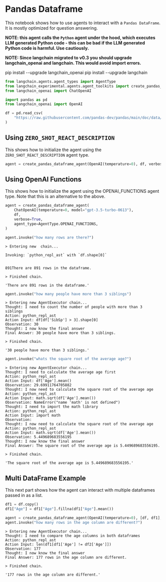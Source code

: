 # Pandas Dataframe

This notebook shows how to use agents to interact with a `Pandas DataFrame`. It is mostly optimized for question answering.

**NOTE: this agent calls the `Python` agent under the hood, which executes LLM generated Python code - this can be bad if the LLM generated Python code is harmful. Use cautiously.**

**NOTE: Since langchain migrated to v0.3 you should upgrade langchain_openai and langchain.   This would avoid import errors.**


pip install --upgrade langchain_openai
pip install --upgrade langchain



```python
from langchain.agents.agent_types import AgentType
from langchain_experimental.agents.agent_toolkits import create_pandas_dataframe_agent
from langchain_openai import ChatOpenAI
```


```python
import pandas as pd
from langchain_openai import OpenAI

df = pd.read_csv(
    "https://raw.githubusercontent.com/pandas-dev/pandas/main/doc/data/titanic.csv"
)
```

## Using `ZERO_SHOT_REACT_DESCRIPTION`

This shows how to initialize the agent using the `ZERO_SHOT_REACT_DESCRIPTION` agent type.


```python
agent = create_pandas_dataframe_agent(OpenAI(temperature=0), df, verbose=True)
```

## Using OpenAI Functions

This shows how to initialize the agent using the OPENAI_FUNCTIONS agent type. Note that this is an alternative to the above.


```python
agent = create_pandas_dataframe_agent(
    ChatOpenAI(temperature=0, model="gpt-3.5-turbo-0613"),
    df,
    verbose=True,
    agent_type=AgentType.OPENAI_FUNCTIONS,
)
```


```python
agent.invoke("how many rows are there?")
```
```output
> Entering new  chain...

Invoking: `python_repl_ast` with `df.shape[0]`


891There are 891 rows in the dataframe.

> Finished chain.
```


```output
'There are 891 rows in the dataframe.'
```



```python
agent.invoke("how many people have more than 3 siblings")
```
```output
> Entering new AgentExecutor chain...
Thought: I need to count the number of people with more than 3 siblings
Action: python_repl_ast
Action Input: df[df['SibSp'] > 3].shape[0]
Observation: 30
Thought: I now know the final answer
Final Answer: 30 people have more than 3 siblings.

> Finished chain.
```


```output
'30 people have more than 3 siblings.'
```



```python
agent.invoke("whats the square root of the average age?")
```
```output
> Entering new AgentExecutor chain...
Thought: I need to calculate the average age first
Action: python_repl_ast
Action Input: df['Age'].mean()
Observation: 29.69911764705882
Thought: I now need to calculate the square root of the average age
Action: python_repl_ast
Action Input: math.sqrt(df['Age'].mean())
Observation: NameError("name 'math' is not defined")
Thought: I need to import the math library
Action: python_repl_ast
Action Input: import math
Observation: 
Thought: I now need to calculate the square root of the average age
Action: python_repl_ast
Action Input: math.sqrt(df['Age'].mean())
Observation: 5.449689683556195
Thought: I now know the final answer
Final Answer: The square root of the average age is 5.449689683556195.

> Finished chain.
```


```output
'The square root of the average age is 5.449689683556195.'
```


## Multi DataFrame Example

This next part shows how the agent can interact with multiple dataframes passed in as a list.


```python
df1 = df.copy()
df1["Age"] = df1["Age"].fillna(df1["Age"].mean())
```


```python
agent = create_pandas_dataframe_agent(OpenAI(temperature=0), [df, df1], verbose=True)
agent.invoke("how many rows in the age column are different?")
```
```output
> Entering new AgentExecutor chain...
Thought: I need to compare the age columns in both dataframes
Action: python_repl_ast
Action Input: len(df1[df1['Age'] != df2['Age']])
Observation: 177
Thought: I now know the final answer
Final Answer: 177 rows in the age column are different.

> Finished chain.
```


```output
'177 rows in the age column are different.'
```



```python

```

